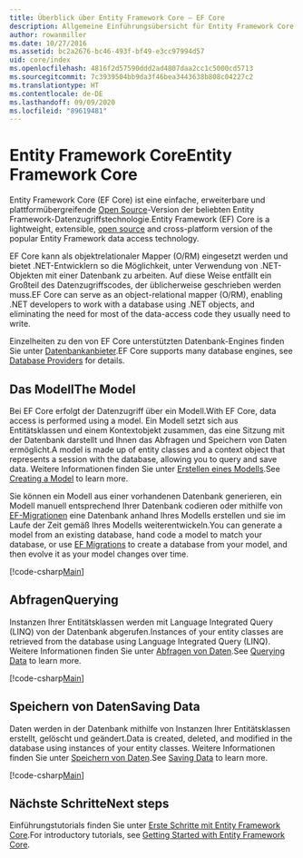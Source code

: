 ```yaml
---
title: Überblick über Entity Framework Core – EF Core
description: Allgemeine Einführungsübersicht für Entity Framework Core
author: rowanmiller
ms.date: 10/27/2016
ms.assetid: bc2a2676-bc46-493f-bf49-e3cc97994d57
uid: core/index
ms.openlocfilehash: 4816f2d57590ddd2ad4807daa2cc1c5000cd5713
ms.sourcegitcommit: 7c3939504bb9da3f46bea3443638b808c04227c2
ms.translationtype: HT
ms.contentlocale: de-DE
ms.lasthandoff: 09/09/2020
ms.locfileid: "89619481"
---
```

# <a name="entity-framework-core"></a><span data-ttu-id="74ca5-103">Entity Framework Core</span><span class="sxs-lookup"><span data-stu-id="74ca5-103">Entity Framework Core</span></span>

<span data-ttu-id="74ca5-104">Entity Framework Core (EF Core) ist eine einfache, erweiterbare und plattformübergreifende [Open Source](https://github.com/aspnet/EntityFrameworkCore)-Version der beliebten Entity Framework-Datenzugriffstechnologie.</span><span class="sxs-lookup"><span data-stu-id="74ca5-104">Entity Framework (EF) Core is a lightweight, extensible, [open source](https://github.com/aspnet/EntityFrameworkCore) and cross-platform version of the popular Entity Framework data access technology.</span></span>

<span data-ttu-id="74ca5-105">EF Core kann als objektrelationaler Mapper (O/RM) eingesetzt werden und bietet .NET-Entwicklern so die Möglichkeit, unter Verwendung von .NET-Objekten mit einer Datenbank zu arbeiten. Auf diese Weise entfällt ein Großteil des Datenzugriffscodes, der üblicherweise geschrieben werden muss.</span><span class="sxs-lookup"><span data-stu-id="74ca5-105">EF Core can serve as an object-relational mapper (O/RM), enabling .NET developers to work with a database using .NET objects, and eliminating the need for most of the data-access code they usually need to write.</span></span>

<span data-ttu-id="74ca5-106">Einzelheiten zu den von EF Core unterstützten Datenbank-Engines finden Sie unter [Datenbankanbieter](xref:core/providers/index).</span><span class="sxs-lookup"><span data-stu-id="74ca5-106">EF Core supports many database engines, see [Database Providers](xref:core/providers/index) for details.</span></span>

## <a name="the-model"></a><span data-ttu-id="74ca5-107">Das Modell</span><span class="sxs-lookup"><span data-stu-id="74ca5-107">The Model</span></span>

<span data-ttu-id="74ca5-108">Bei EF Core erfolgt der Datenzugriff über ein Modell.</span><span class="sxs-lookup"><span data-stu-id="74ca5-108">With EF Core, data access is performed using a model.</span></span> <span data-ttu-id="74ca5-109">Ein Modell setzt sich aus Entitätsklassen und einem Kontextobjekt zusammen, das eine Sitzung mit der Datenbank darstellt und Ihnen das Abfragen und Speichern von Daten ermöglicht.</span><span class="sxs-lookup"><span data-stu-id="74ca5-109">A model is made up of entity classes and a context object that represents a session with the database, allowing you to query and save data.</span></span> <span data-ttu-id="74ca5-110">Weitere Informationen finden Sie unter [Erstellen eines Modells](xref:core/modeling/index).</span><span class="sxs-lookup"><span data-stu-id="74ca5-110">See [Creating a Model](xref:core/modeling/index) to learn more.</span></span>

<span data-ttu-id="74ca5-111">Sie können ein Modell aus einer vorhandenen Datenbank generieren, ein Modell manuell entsprechend Ihrer Datenbank codieren oder mithilfe von [EF-Migrationen](xref:core/managing-schemas/migrations/index) eine Datenbank anhand Ihres Modells erstellen und sie im Laufe der Zeit gemäß Ihres Modells weiterentwickeln.</span><span class="sxs-lookup"><span data-stu-id="74ca5-111">You can generate a model from an existing database, hand code a model to match your database, or use [EF Migrations](xref:core/managing-schemas/migrations/index) to create a database from your model, and then evolve it as your model changes over time.</span></span>

[!code-csharp[Main](../../samples/core/Intro/Model.cs)]

## <a name="querying"></a><span data-ttu-id="74ca5-112">Abfragen</span><span class="sxs-lookup"><span data-stu-id="74ca5-112">Querying</span></span>

<span data-ttu-id="74ca5-113">Instanzen Ihrer Entitätsklassen werden mit Language Integrated Query (LINQ) von der Datenbank abgerufen.</span><span class="sxs-lookup"><span data-stu-id="74ca5-113">Instances of your entity classes are retrieved from the database using Language Integrated Query (LINQ).</span></span> <span data-ttu-id="74ca5-114">Weitere Informationen finden Sie unter [Abfragen von Daten](xref:core/querying/index).</span><span class="sxs-lookup"><span data-stu-id="74ca5-114">See [Querying Data](xref:core/querying/index) to learn more.</span></span>

[!code-csharp[Main](../../samples/core/Intro/Program.cs#Querying)]

## <a name="saving-data"></a><span data-ttu-id="74ca5-115">Speichern von Daten</span><span class="sxs-lookup"><span data-stu-id="74ca5-115">Saving Data</span></span>

<span data-ttu-id="74ca5-116">Daten werden in der Datenbank mithilfe von Instanzen Ihrer Entitätsklassen erstellt, gelöscht und geändert.</span><span class="sxs-lookup"><span data-stu-id="74ca5-116">Data is created, deleted, and modified in the database using instances of your entity classes.</span></span> <span data-ttu-id="74ca5-117">Weitere Informationen finden Sie unter [Speichern von Daten](xref:core/saving/index).</span><span class="sxs-lookup"><span data-stu-id="74ca5-117">See [Saving Data](xref:core/saving/index) to learn more.</span></span>

[!code-csharp[Main](../../samples/core/Intro/Program.cs#SavingData)]

## <a name="next-steps"></a><span data-ttu-id="74ca5-118">Nächste Schritte</span><span class="sxs-lookup"><span data-stu-id="74ca5-118">Next steps</span></span>

<span data-ttu-id="74ca5-119">Einführungstutorials finden Sie unter [Erste Schritte mit Entity Framework Core](xref:core/get-started/index).</span><span class="sxs-lookup"><span data-stu-id="74ca5-119">For introductory tutorials, see [Getting Started with Entity Framework Core](xref:core/get-started/index).</span></span>
